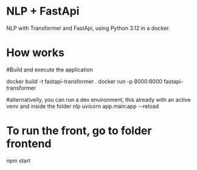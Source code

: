# NLP + FastApi
NLP with Transformer and FastApi, using Python 3.12 in a docker.

# How works
#Build and execute the application

docker build -t fastapi-transformer .
docker run -p 8000:8000 fastapi-transformer

#alternativelly, you can run a dev environment, this already with an active venv and inside the folder nlp
uvicorn app.main:app --reload

# To run the front, go to folder frontend
npm start